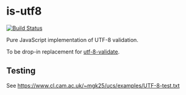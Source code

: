# is-utf8

[![Build Status](https://travis-ci.org/ukoloff/is-utf8.svg?branch=master)](https://travis-ci.org/ukoloff/is-utf8)

Pure JavaScript implementation of UTF-8 validation.

To be drop-in replacement for
[utf-8-validate](https://github.com/websockets/utf-8-validate).

## Testing

See https://www.cl.cam.ac.uk/~mgk25/ucs/examples/UTF-8-test.txt

